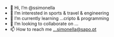 - 👋 Hi, I’m @ssimonella
- 👀 I’m interested in sports & travel & engineering
- 🌱 I’m currently learning ...cripto & programming
- 💞️ I’m looking to collaborate on ...
- 📫 How to reach me ...simonella@sapo.pt

<!---
ssimonella/ssimonella is a ✨ special ✨ repository because its `README.md` (this file) appears on your GitHub profile.
You can click the Preview link to take a look at your changes.
--->
